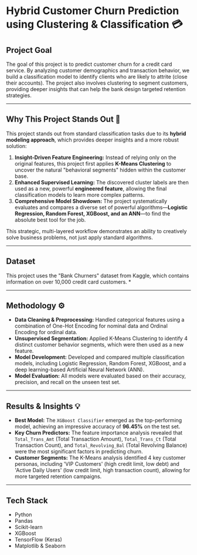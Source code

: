 # Hybrid Customer Churn Prediction using Clustering & Classification 💳

## Project Goal
The goal of this project is to predict customer churn for a credit card service. By analyzing customer demographics and transaction behavior, we build a classification model to identify clients who are likely to attrite (close their accounts). The project also involves clustering to segment customers, providing deeper insights that can help the bank design targeted retention strategies.

---

## Why This Project Stands Out 🚀
This project stands out from standard classification tasks due to its **hybrid modeling approach**, which provides deeper insights and a more robust solution:

1.  **Insight-Driven Feature Engineering:** Instead of relying only on the original features, this project first applies **K-Means Clustering** to uncover the natural "behavioral segments" hidden within the customer base.
2.  **Enhanced Supervised Learning:** The discovered cluster labels are then used as a new, powerful **engineered feature**, allowing the final classification models to learn more complex patterns.
3.  **Comprehensive Model Showdown:** The project systematically evaluates and compares a diverse set of powerful algorithms—**Logistic Regression, Random Forest, XGBoost, and an ANN**—to find the absolute best tool for the job.

This strategic, multi-layered workflow demonstrates an ability to creatively solve business problems, not just apply standard algorithms.

---

## Dataset
This project uses the "Bank Churners" dataset from Kaggle, which contains information on over 10,000 credit card customers.
* 

---

## Methodology ⚙️
* **Data Cleaning & Preprocessing:** Handled categorical features using a combination of One-Hot Encoding for nominal data and Ordinal Encoding for ordinal data.
* **Unsupervised Segmentation:** Applied K-Means Clustering to identify 4 distinct customer behavior segments, which were then used as a new feature.
* **Model Development:** Developed and compared multiple classification models, including Logistic Regression, Random Forest, XGBoost, and a deep learning-based Artificial Neural Network (ANN).
* **Model Evaluation:** All models were evaluated based on their accuracy, precision, and recall on the unseen test set.

---

## Results & Insights 💡
* **Best Model:** The `XGBoost Classifier` emerged as the top-performing model, achieving an impressive accuracy of **96.45%** on the test set.
* **Key Churn Predictors:** The feature importance analysis revealed that `Total_Trans_Amt` (Total Transaction Amount), `Total_Trans_Ct` (Total Transaction Count), and `Total_Revolving_Bal` (Total Revolving Balance) were the most significant factors in predicting churn.
* **Customer Segments:** The K-Means analysis identified 4 key customer personas, including 'VIP Customers' (high credit limit, low debt) and 'Active Daily Users' (low credit limit, high transaction count), allowing for more targeted retention campaigns.

---

## Tech Stack
* Python
* Pandas
* Scikit-learn
* XGBoost
* TensorFlow (Keras)
* Matplotlib & Seaborn
